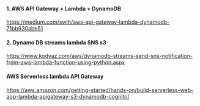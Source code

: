 ####  1. AWS API Gateway + Lambda + DynamoDB
https://medium.com/swlh/aws-api-gateway-lambda-dynamodb-71bb930abe51

#### 2. Dynamo DB streams lambda SNS s3
https://www.kodyaz.com/aws/dynamodb-streams-send-sns-notification-from-aws-lambda-function-using-python.aspx

#### AWS Serverless lambda API Gateway
https://aws.amazon.com/getting-started/hands-on/build-serverless-web-app-lambda-apigateway-s3-dynamodb-cognito/
